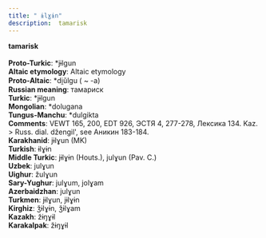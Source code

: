 ```yaml
---
title: " ɨlɣɨn"
description:  tamarisk
---
```

<strong> tamarisk</strong><br><br>
<strong>Proto-Turkic</strong>:  *jɨlgun<br>
<strong>Altaic etymology</strong>:  Altaic etymology<br>
<strong> Proto-Altaic</strong>:  *di̯ŭlgu ( ~ -a)<br>
<strong>Russian meaning</strong>:  тамариск<br>
<strong>Turkic</strong>:  *jɨlgun<br>
<strong>Mongolian</strong>:  *dolugana<br>
<strong>Tungus-Manchu</strong>:  *dulgikta<br>
<strong>Comments</strong>:  VEWT 165, 200, EDT 926, ЭСТЯ 4, 277-278, Лексика 134. Kaz. > Russ. dial. džengil', see Аникин 183-184.<br>
<strong>Karakhanid</strong>:  jɨlɣun (MK)<br>
<strong>Turkish</strong>:  ɨlɣɨn<br>
<strong>Middle Turkic</strong>:  jɨlɣɨn (Houts.), julɣun (Pav. C.)<br>
<strong>Uzbek</strong>:  julɣun<br>
<strong>Uighur</strong>:  žulɣun<br>
<strong>Sary-Yughur</strong>:  julɣum, jolɣam<br>
<strong>Azerbaidzhan</strong>:  julɣun<br>
<strong>Turkmen</strong>:  jɨlɣun, jɨlɣɨn<br>
<strong>Kirghiz</strong>:  ǯɨlɣɨn, ǯɨlɣam<br>
<strong>Kazakh</strong>:  žɨŋɣɨl<br>
<strong>Karakalpak</strong>:  žɨŋɣɨl<br>


